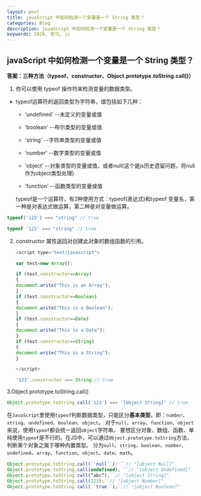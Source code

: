 ```yaml
---
layout: post
title: javaScript 中如何检测一个变量是一个 String 类型？
categories: Blog
description: javaScript 中如何检测一个变量是一个 String 类型？
keywords: 2020, 学习, js
---
```

## **javaScript 中如何检测一个变量是一个 String 类型？** 

 **答案：三种方法（typeof、constructor、Object.prototype.toString.call()）** 

1. 你可以使用 typeof 操作符来检测变量的数据类型。 

+ typeof运算符的返回类型为字符串，值包括如下几种：
  +  'undefined'       --未定义的变量或值
  + 'boolean'         --布尔类型的变量或值

  + 'string'           --字符串类型的变量或值
  + 'number'         --数字类型的变量或值
  + 'object'          --对象类型的变量或值，或者null(这个是js历史遗留问题，将null作为object类型处理)
  + 'function'         --函数类型的变量或值

  typeof是一个运算符，有2种使用方式：typeof(表达式)和typeof 变量名，第一种是对表达式做运算，第二种是对变量做运算。 

```javascript
typeof('123') === "string" // true

typeof '123' === "string" // true
```

2. constructor 属性返回对创建此对象的数组函数的引用。 

   ```javascript
   <script type="text/javascript">
   
   var test=new Array();
   
   if (test.constructor==Array)
   {
   document.write("This is an Array");
   }
   if (test.constructor==Boolean)
   {
   document.write("This is a Boolean");
   }
   if (test.constructor==Date)
   {
   document.write("This is a Date");
   }
   if (test.constructor==String)
   {
   document.write("This is a String");
   }
   
   </script>
   ```

   ```javascript
   '123'.constructor === String // true
   ```

3.Object.prototype.toString.call()

```javascript
Object.prototype.toString.call('123') === '[object String]' // true
```

 在`JavaScript`里使用`typeof`判断数据类型，只能区分**基本类型**，即：`number`、`string`、`undefined`、`boolean`、`object`。
对于`null`、`array`、`function`、`object`来说，使用`typeof`都会统一返回`object`字符串。
要想区分对象、数组、函数、单纯使用`typeof`是不行的。在JS中，可以通过`Object.prototype.toString`方法，判断某个对象之属于哪种内置类型。
分为`null`、`string`、`boolean`、`number`、`undefined`、`array`、`function`、`object`、`date`、`math`。

```javascript
Object.prototype.toString.call(``null``); ``// "[object Null]"
Object.prototype.toString.call(undefined); ``// "[object Undefined]"
Object.prototype.toString.call(“abc”);``// "[object String]"
Object.prototype.toString.call(123);``// "[object Number]"
Object.prototype.toString.call(``true``);``// "[object Boolean]"
```


